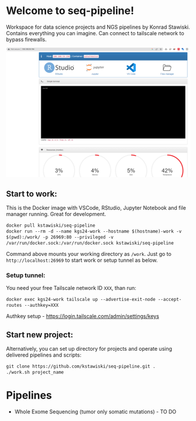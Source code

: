 # Welcome to seq-pipeline!
Workspace for data science projects and NGS pipelines by Konrad Stawiski. Contains everything you can imagine. Can connect to tailscale network to bypass firewalls.

![](https://github.com/kstawiski/seq-pipeline/blob/a7d676b06d96cb86cc98dc2ae3d1ab97cd8494f5/www/Screenshot%202022-11-01%20104635.png)

## Start to work:

This is the Docker image with VSCode, RStudio, Jupyter Notebook and file manager running. Great for development.

```
docker pull kstawiski/seq-pipeline
docker run --rm -d --name kgs24-work --hostname $(hostname)-work -v $(pwd):/work/ -p 26969:80 --privileged -v /var/run/docker.sock:/var/run/docker.sock kstawiski/seq-pipeline
```

Command above mounts your working directory as `/work`. Just go to `http://localhost:26969` to start work or setup tunnel as below.

### Setup tunnel:

You need your free Tailscale network ID `XXX`, than run:

```
docker exec kgs24-work tailscale up --advertise-exit-node --accept-routes --authkey=XXX
```

Authkey setup - https://login.tailscale.com/admin/settings/keys

## Start new project:

Alternatively, you can set up directory for projects and operate using delivered pipelines and scripts:

```
git clone https://github.com/kstawiski/seq-pipeline.git .
./work.sh project_name
```

# Pipelines

- Whole Exome Sequencing (tumor only somatic mutations) - TO DO